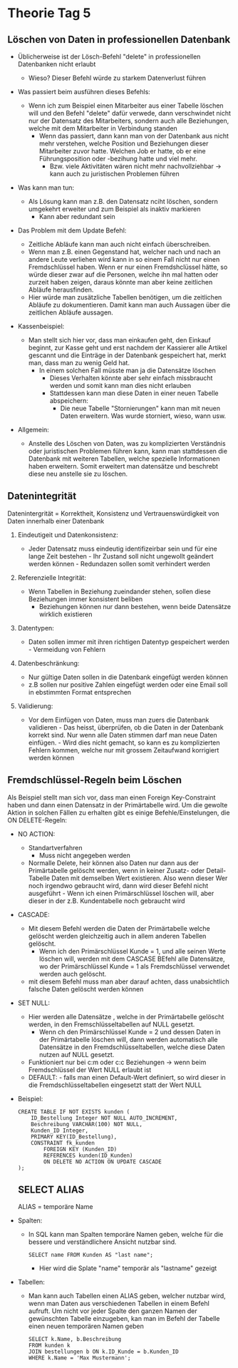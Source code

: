 # Theorie Tag 5

## Löschen von Daten in professionellen Datenbank

- Üblicherweise ist der Lösch-Befehl "delete" in professionellen Datenbanken nicht erlaubt
    - Wieso? Dieser Befehl würde zu starkem Datenverlust führen
- Was passiert beim ausführen dieses Befehls:
    - Wenn ich zum Beispiel einen Mitarbeiter aus einer Tabelle löschen will und den Befehl "delete" dafür verwede, dann verschwindet nicht nur der Datensatz des Mitarbeiters, sondern auch alle Beziehungen, welche mit dem Mitarbeiter in Verbindung standen
        - Wenn das passiert, dann kann man von der Datenbank aus nicht mehr verstehen, welche Position und Beziehungen dieser Mitarbeiter zuvor hatte. Welchen Job er hatte, ob er eine Führungsposition oder -bezihung hatte und viel mehr.
            - Bzw. viele Aktivitäten wären nicht mehr nachvollziehbar -> kann auch zu juristischen Problemen führen
- Was kann man tun:
    - Als Lösung kann man z.B. den Datensatz nciht löschen, sondern umgekehrt erweiter und zum Beispiel als inaktiv markieren
        - Kann aber redundant sein
- Das Problem mit dem Update Befehl:
    - Zeitliche Abläufe kann man auch nicht einfach überschreiben.
    - Wenn man z.B. einen Gegenstand hat, welcher nach und nach an andere Leute verliehen wird kann in so einem Fall nicht nur einen Fremdschlüssel haben. Wenn er nur einen Fremdshclüssel hätte, so würde dieser zwar auf die Personen, welche ihn mal hatten oder zurzeit haben zeigen, daraus könnte man aber keine zeitlichen Abläufe herausfinden.
    - Hier würde man zusätzliche Tabellen benötigen, um die zeitlichen Abläufe zu dokumentieren. Damit kann man auch Aussagen über die zeitlichen Abläufe aussagen.

- Kassenbeispiel:
    - Man stellt sich hier vor, dass man einkaufen geht, den Einkauf beginnt, zur Kasse geht und erst nachdem der Kassierer alle Artikel gescannt und die Einträge in der Datenbank gespeichert hat, merkt man, dass man zu wenig Geld hat.
        - In einem solchen Fall müsste man ja die Datensätze löschen
            - Dieses Verhalten könnte aber sehr einfach missbraucht werden und somit kann man dies nicht erlauben
            - Stattdessen kann man diese Daten in einer neuen Tabelle abspeichern:
                - Die neue Tabelle "Stornierungen" kann man mit neuen Daten erweitern. Was wurde storniert, wieso, wann usw.

- Allgemein:
    - Anstelle des Löschen von Daten, was zu komplizierten Verständnis oder juristischen Problemen führen kann, kann man stattdessen die Datenbank mit weiteren Tabellen, welche spezielle Informationen haben erweitern. Somit erweitert man datensätze und beschrebt diese neu anstelle sie zu löschen.
 
## Datenintegrität

Datenintergrität = Korrektheit, Konsistenz und Vertrauenswürdigkeit von Daten innerhalb einer Datenbank

1. Eindeutigeit und Datenkonsistenz:
    - Jeder Datensatz muss eindeutig identifizeirbar sein und für eine lange Zeit bestehen
          - Ihr Zustand soll nicht ungewollt geändert werden können
          - Redundazen sollen somit verhindert werden

2. Referenzielle Integrität:
    - Wenn Tabellen in Beziehung zueindander stehen, sollen diese Beziehungen immer konsistent beliben
         - Beziehungen können nur dann bestehen, wenn beide Datensätze wirklich existieren

3. Datentypen:
    - Daten sollen immer mit ihren richtigen Datentyp gespeichert werden
          - Vermeidung von Fehlern

4. Datenbeschränkung:
    - Nur gültige Daten sollen in die Datenbank eingefügt werden können
    - z.B sollen nur positive Zahlen eingefügt werden oder eine Email soll in ebstimmten Format entsprechen

5. Validierung:
    - Vor dem Einfügen von Daten, muss man zuers die Datenbank validieren
          - Das heisst, überprüfen, ob die Daten in der Datenbank korrekt sind. Nur wenn alle Daten stimmen darf man neue Daten einfügen.
               - Wird dies nicht gemacht, so kann es zu komplizierten Fehlern kommen, welche nur mit grossem Zeitaufwand korrigiert werden können
          

## Fremdschlüssel-Regeln beim Löschen

Als Beispiel stellt man sich vor, dass man einen Foreign Key-Constraint haben und dann einen Datensatz in der Primärtabelle wird. Um die gewolte Aktion in solchen Fällen zu erhalten gibt es einige Befehle/Einstelungen, die ON DELETE-Regeln:

- NO ACTION:
    - Standartverfahren
        - Muss nicht angegeben werden
    - Normalle Delete, heir können also Daten nur dann aus der Primärtabelle gelöscht werden, wenn in keiner Zusatz- oder Detail-Tabelle Daten mit demselben Wert existieren. Also wenn dieser Wer noch irgendwo gebraucht wird, dann wird dieser Befehl nicht ausgeführt
          - Wenn ich einen Primärschlüssel löschen will, aber dieser in der z.B. Kundentabelle noch gebraucht wird

- CASCADE:
    - Mit diesem Befehl werden die Daten der Primärtabelle welche gelöscht werden gleichzeitig auch in allem anderen Tabellen gelöscht.
        - Wenn ich den Primärschlüssel Kunde = 1, und alle seinen Werte löschen will, werden mit dem CASCASE BEfehl alle Datensätze, wo der Primärschlüssel Kunde = 1 als Fremdschlüssel verwendet werden auch gelöscht.
    - mit diesem Befehl muss man aber darauf achten, dass unabsichtlich falsche Daten gelöscht werden können
- SET NULL:
    - Hier werden alle Datensätze , welche in der Primärtabelle gelöscht werden, in den Fremschlüsseltabellen auf NULL gesetzt.
        - Wenn ch den Primärschlüssel Kunde = 2 und dessen Daten in der Primärtabelle löschen will, dann werden automatisch alle Datensätze in den Fremdschlüsseltabellen, welche diese Daten nutzen auf NULL gesetzt.
    - Funktioniert nur bei c:m oder c:c Beziehungen -> wenn beim Fremdschlüssel der Wert NULL erlaubt ist
    - DEFAULT:
          - falls man einen Default-Wert definiert, so wird dieser in die Fremdschlüsseltabellen eingesetzt statt der Wert NULL


- Beispiel:

  ```
  CREATE TABLE IF NOT EXISTS kunden (
      ID_Bestellung Integer NOT NULL AUTO_INCREMENT,
      Beschreibung VARCHAR(100) NOT NULL,
      Kunden_ID Integer,
      PRIMARY KEY(ID_Bestellung),
      CONSTRAINT fk_kunden
          FOREIGN KEY (Kunden_ID)
          REFERENCES kunden(ID_Kunden)
          ON DELETE NO ACTION ON UPDATE CASCADE
  );
  ```
      

  ## SELECT ALIAS

  ALIAS = temporäre Name

- Spalten:
    - In SQL kann man Spalten temporäre Namen geben, welche für die bessere und verständlichere Ansicht nutzbar sind.
      ```
      SELECT name FROM Kunden AS "last name";
      ```
        - Hier wird die Splate "name" temporär als "lastname" gezeigt
- Tabellen:
    - Man kann auch Tabellen einen ALIAS geben, welcher nutzbar wird, wenn man Daten aus verschiedenen Tabellen in einem Befehl aufruft. Um nicht vor jeder Spalte den ganzen Namen der gewünschten Tabelle einzugeben, kan man im Befehl der Tabelle einen neuen temporären Namen geben
      ```
      SELECT k.Name, b.Beschreibung
      FROM kunden k
      JOIN bestellungen b ON k.ID_Kunde = b.Kunden_ID
      WHERE k.Name = 'Max Mustermann';
      ```

  

